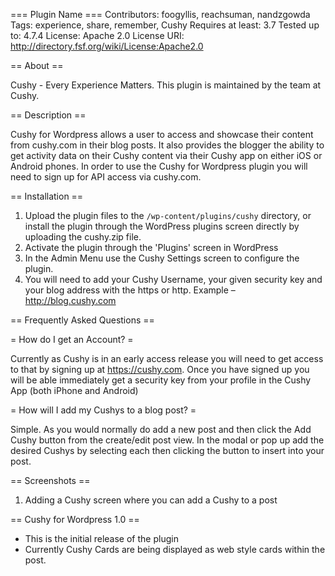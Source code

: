 === Plugin Name ===
Contributors: foogyllis, reachsuman, nandzgowda
Tags: experience, share, remember, Cushy
Requires at least: 3.7
Tested up to: 4.7.4
License: Apache 2.0
License URI: http://directory.fsf.org/wiki/License:Apache2.0

== About ==

Cushy - Every Experience Matters.  This plugin is maintained by the team at Cushy.

== Description ==

Cushy for Wordpress allows a user to access and showcase their content from cushy.com in their blog posts.  It also provides the blogger the ability to get activity data on their Cushy content via their Cushy app on either iOS or Android phones.  In order to use the Cushy for Wordpress plugin you will need to sign up for API access via cushy.com.


== Installation ==

1. Upload the plugin files to the `/wp-content/plugins/cushy` directory, or install the plugin through the WordPress plugins screen directly by uploading the cushy.zip file.
2. Activate the plugin through the 'Plugins' screen in WordPress
3. In the Admin Menu use the Cushy Settings screen to configure the plugin.
4. You will need to add your Cushy Username, your given security key and your blog address with the https or http.  Example – http://blog.cushy.com


== Frequently Asked Questions ==

= How do I get an Account? =

Currently as Cushy is in an early access release you will need to get access to that by signing up at https://cushy.com.
Once you have signed up you will be able immediately get a security key from your profile in the Cushy App (both iPhone and Android)

= How will I add my Cushys to a blog post? =

Simple.  As you would normally do add a new post and then click the Add Cushy button from the create/edit post view.
In the modal or pop up add the desired Cushys by selecting each then clicking the button to insert into your post.

== Screenshots ==

1. Adding a Cushy screen where you can add a Cushy to a post

== Cushy for Wordpress 1.0 ==

* This is the initial release of the plugin
* Currently Cushy Cards are being displayed as web style cards within the post.




